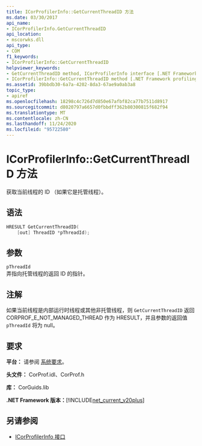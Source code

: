 ```yaml
---
title: ICorProfilerInfo::GetCurrentThreadID 方法
ms.date: 03/30/2017
api_name:
- ICorProfilerInfo.GetCurrentThreadID
api_location:
- mscorwks.dll
api_type:
- COM
f1_keywords:
- ICorProfilerInfo::GetCurrentThreadID
helpviewer_keywords:
- GetCurrentThreadID method, ICorProfilerInfo interface [.NET Framework profiling]
- ICorProfilerInfo::GetCurrentThreadID method [.NET Framework profiling]
ms.assetid: 39bbdb30-6a7a-4202-8da3-67ae9a0ab3a8
topic_type:
- apiref
ms.openlocfilehash: 18298c4c726d7d850e67afbf82ca77b7511d8917
ms.sourcegitcommit: d8020797a6657d0fbbdff362b80300815f682f94
ms.translationtype: MT
ms.contentlocale: zh-CN
ms.lasthandoff: 11/24/2020
ms.locfileid: "95722580"
---
```

# <a name="icorprofilerinfogetcurrentthreadid-method"></a>ICorProfilerInfo::GetCurrentThreadID 方法

获取当前线程的 ID （如果它是托管线程）。  
  
## <a name="syntax"></a>语法  
  
```cpp  
HRESULT GetCurrentThreadID(  
    [out] ThreadID *pThreadId);  
```  
  
## <a name="parameters"></a>参数  

 `pThreadId`  
 弄指向托管线程的返回 ID 的指针。  
  
## <a name="remarks"></a>注解  

 如果当前线程是内部运行时线程或其他非托管线程，则 `GetCurrentThreadID` 返回 CORPROF_E_NOT_MANAGED_THREAD 作为 HRESULT，并且参数的返回值 `pThreadId` 将为 null。  
  
## <a name="requirements"></a>要求  

 **平台：** 请参阅 [系统要求](../../get-started/system-requirements.md)。  
  
 **头文件：** CorProf.idl、CorProf.h  
  
 **库：** CorGuids.lib  
  
 **.NET Framework 版本：**[!INCLUDE[net_current_v20plus](../../../../includes/net-current-v20plus-md.md)]  
  
## <a name="see-also"></a>另请参阅

- [ICorProfilerInfo 接口](icorprofilerinfo-interface.md)
